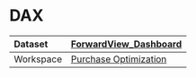 



# DAX

|Dataset|[ForwardView_Dashboard](./../ForwardView_Dashboard.md)|
| :--- | :--- |
|Workspace|[Purchase Optimization](../../Workspaces/Purchase-Optimization.md)|
